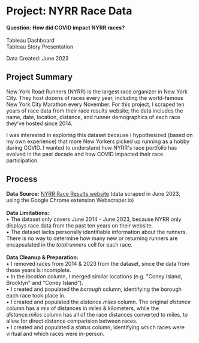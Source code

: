 # Project: NYRR Race Data
<b>Question: How did COVID impact NYRR races?</b><br><br>
Tableau Dashboard<br>
Tableau Story Presentation<br>

Data Created:
June 2023

## Project Summary

New York Road Runners (NYRR) is the largest race organizer in New York City. They host dozens of races every year, including the world-famous New York City Marathon every November. For this project, I scraped ten years of race data from their race results website; the data includes the name, date, location, distance, and runner demographics of each race they've hosted since 2014.

I was interested in exploring this dataset because I hypothesized (based on my own experience) that more New Yorkers picked up running as a hobby during COVID. I wanted to understand how NYRR's race portfolio has evolved in the past decade and how COVID impacted their race participation.

## Process
<b>Data Source:</b> <a href="https://results.nyrr.org/home">NYRR Race Results website</a> (data scraped in June 2023, using the Google Chrome extension Webscraper.io)<br>
<br>
<b>Data Limitations:</b><br>
	• The dataset only covers June 2014 - June 2023, because NYRR only displays race data from the past ten years on their website. <br>
	• The dataset lacks personally identifiable information about the runners. There is no way to determine how many new or returning runners are encapsulated in the <em>totalrunners</em> cell for each race. <br>
 <br>
<b>Data Cleanup & Preparation:</b><br>
	• I removed races from 2014 & 2023 from the dataset, since the data from those years is incomplete.<br>
	• In the <em>location</em> column, I merged similar locations (e.g. "Coney Island, Brooklyn" and "Coney Island").<br>
	• I created and populated the <em>borough</em> column, identifying the borough each race took place in.<br>
	• I created and populated the <em>distance.miles</em> column. The original <em>distance</em> column has a mix of distances in miles & kilometers, while the <em>distance.miles</em> column has all of the race distances converted to miles, to allow for direct distance comparision between races. <br>
	• I created and populated a <em>status</em> column, identifying which races were virtual and which races were in-person. <br>



